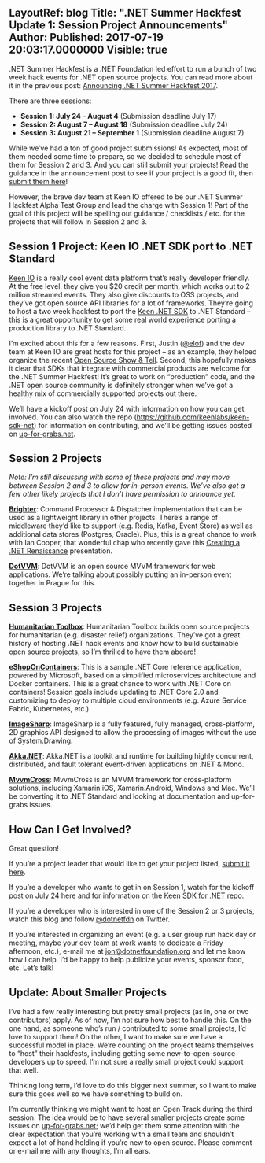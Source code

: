 LayoutRef: blog
Title: ".NET Summer Hackfest Update 1: Session Project Announcements"
Author: 
Published: 2017-07-19 20:03:17.0000000
Visible: true
---
<p><p>.NET Summer Hackfest is a .NET Foundation led effort to run a bunch of two week hack events for .NET open source projects. You can read more about it in the previous post: <a href="/blog/announcing-net-summer-hackfest-2017">Announcing .NET Summer Hackfest 2017</a>.</p><p>There are three sessions:</p><ul><li><strong>Session 1: July 24 – August 4</strong> (Submission deadline July 17)</li><li><strong>Session 2: August 7 – August 18</strong> (Submission deadline July 24)</li><li><strong>Session 3: August 21 – September 1</strong> (Submission deadline August 7)</li></ul><p>While we’ve had a ton of good project submissions! As expected, most of them needed some time to prepare, so we decided to schedule most of them for Session 2 and 3. And you can still submit your projects! Read the guidance in the announcement post to see if your project is a good fit, then <a href="https://aka.ms/dotnetsummer-nomination">submit them here</a>! </p><p>However, the brave dev team at Keen IO offered to be our .NET Summer Hackfest Alpha Test Group and lead the charge with Session 1! Part of the goal of this project will be spelling out guidance / checklists / etc. for the projects that will follow in Session 2 and 3.</p><h2>Session 1 Project: Keen IO .NET SDK port to .NET Standard</h2><p><a href="http://keen.io">Keen IO</a> is a really cool event data platform that’s really developer friendly. At the free level, they give you $20 credit per month, which works out to 2 million streamed events. They also give discounts to OSS projects, and they’ve got open source API libraries for a lot of frameworks. They’re going to host a two week hackfest to port the <a href="https://github.com/keenlabs/keen-sdk-net">Keen .NET SDK</a> to .NET Standard – this is a great opportunity to get some real world experience porting a production library to .NET Standard.<p>I’m excited about this for a few reasons. First, Justin (<a href="https://twitter.com/elof">@elof</a>) and the dev team at Keen IO are great hosts for this project – as an example, they helped organize the recent <a href="http://opensourceshowandtell.com/">Open Source Show &amp; Tell</a>. Second, this hopefully makes it clear that SDKs that integrate with commercial products are welcome for the .NET Summer Hackfest! It’s great to work on “production” code, and the .NET open source community is definitely stronger when we’ve got a healthy mix of commercially supported projects out there.<p>We’ll have a kickoff post on July 24 with information on how you can get involved. You can also watch the repo (<a title="https://github.com/keenlabs/keen-sdk-net" href="https://github.com/keenlabs/keen-sdk-net">https://github.com/keenlabs/keen-sdk-net</a>) for information on contributing, and we’ll be getting issues posted on <a href="http://up-for-grabs.net">up-for-grabs.net</a>.</p><h2>Session 2 Projects</h2><p><em>Note: I’m still discussing with some of these projects and may move between Session 2 and 3 to allow for in-person events. We’ve also got a few other likely projects that I don’t have permission to announce yet.</em></p><p><a href="https://brightercommand.github.io/Brighter/"><strong>Brighter</strong></a>: Command Processor &amp; Dispatcher implementation that can be used as a lightweight library in other projects. There’s a range of middleware they’d like to support (e.g. Redis, Kafka, Event Store) as well as additional data stores (Postgres, Oracle). Plus, this is a great chance to work with Ian Cooper, that wonderful chap who recently gave this <a href="https://channel9.msdn.com/events/NDC/NDC-Oslo-2017/BRK01">Creating a .NET Renaissance</a> presentation.</p><p><a href="https://www.dotvvm.com"><strong>DotVVM</strong></a>: DotVVM is an open source MVVM framework for web applications. We’re talking about possibly putting an in-person event together in Prague for this.</p><h2>Session 3 Projects</h2><p><a href="http://www.htbox.org/"><strong>Humanitarian Toolbox</strong></a>: Humanitarian Toolbox builds open source projects for humanitarian (e.g. disaster relief) organizations. They’ve got a great history of hosting .NET hack events and know how to build sustainable open source projects, so I’m thrilled to have them aboard!</p><p><a href="https://github.com/dotnet-architecture/eShopOnContainers"><strong>eShopOnContainers</strong></a>: This is a sample .NET Core reference application, powered by Microsoft, based on a simplified microservices architecture and Docker containers. This is a great chance to work with .NET Core on containers! Session goals include updating to .NET Core 2.0 and customizing to deploy to multiple cloud environments (e.g. Azure Service Fabric, Kubernetes, etc.).</p><p><a href="http://imagesharp.net/"><strong>ImageSharp</strong></a>: ImageSharp is a fully featured, fully managed, cross-platform, 2D graphics API designed to allow the processing of images without the use of System.Drawing.</p><p><a href="http://getakka.net/"><strong>Akka.NET</strong></a>: Akka.NET is a toolkit and runtime for building highly concurrent, distributed, and fault tolerant event-driven applications on .NET &amp; Mono.</p><p><a href="https://www.mvvmcross.com/"><strong>MvvmCross</strong></a>: MvvmCross is an MVVM framework for cross-platform solutions, including Xamarin.iOS, Xamarin.Android, Windows and Mac. We’ll be converting it to .NET Standard and looking at documentation and up-for-grabs issues.</p><h2>How Can I Get Involved?</h2><p>Great question!</p><p>If you’re a project leader that would like to get your project listed, <a href="https://aka.ms/dotnetsummer-nomination">submit it here</a>.</p><p>If you’re a developer who wants to get in on Session 1, watch for the kickoff post on July 24 here and for information on the <a href="https://github.com/keenlabs/keen-sdk-net">Keen SDK for .NET repo</a>.</p><p>If you’re a developer who is interested in one of the Session 2 or 3 projects, watch this blog and follow <a href="https://twitter.com/dotnetfdn">@dotnetfdn</a> on Twitter.</p><p>If you’re interested in organizing an event (e.g. a user group run hack day or meeting, maybe your dev team at work wants to dedicate a Friday afternoon, etc.), e-mail me at <a href="mailto:jon@dotnetfoundation.org">jon@dotnetfoundation.org</a> and let me know how I can help. I’d be happy to help publicize your events, sponsor food, etc. Let’s talk!</p><h2>Update: About Smaller Projects</h2><p>I’ve had a few really interesting but pretty small projects (as in, one or two contributors) apply. As of now, I’m not sure how best to handle this. On the one hand, as someone who’s run / contributed to some small projects, I’d love to support them! On the other, I want to make sure we have a successful model in place. We’re counting on the project teams themselves to “host” their hackfests, including getting some new-to-open-source developers up to speed. I’m not sure a really small project could support that well. </p><p>Thinking long term, I’d love to do this bigger next summer, so I want to make sure this goes well so we have something to build on. </p><p>I’m currently thinking we might want to host an Open Track during the third session. The idea would be to have several smaller projects create some issues on <a href="http://up-for-grabs.net">up-for-grabs.net</a>; we’d help get them some attention with the clear expectation that you’re working with a small team and shouldn’t expect a lot of hand holding if you’re new to open source. Please comment or e-mail me with any thoughts, I’m all ears.</p></p>
